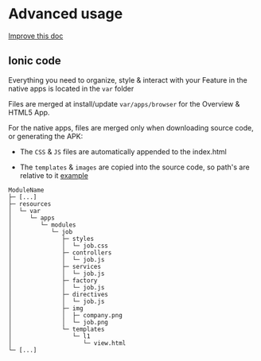 # Advanced usage 

[Improve this doc](https://github.com/Xtraball/SiberianCMS-Doc/blob/master/docs/module/advanced.md)

## Ionic code

Everything you need to organize, style & interact with your Feature in the native apps is located in the `var` folder

Files are merged at install/update `var/apps/browser` for the Overview & HTML5 App.

For the native apps, files are merged only when downloading source code, or generating the APK:

* The `CSS` & `JS` files are automatically appended to the index.html

* The `templates`  & `images` are copied into the source code, so path's are relative to it [example](#controller-example)

```raw
ModuleName
├─ [...]
├─ resources
│  └─ var
│     └─ apps
│        └─ modules
│           └─ job
│              ├─ styles
│              │  └─ job.css
│              ├─ controllers
│              │  └─ job.js
│              ├─ services
│              │  └─ job.js
│              ├─ factory
│              │  └─ job.js
│              ├─ directives
│              │  └─ job.js
│              ├─ img
│              │  ├─ company.png
│              │  └─ job.png
│              └─ templates
│                 └─ l1
│                    └─ view.html
└─ [...]
```